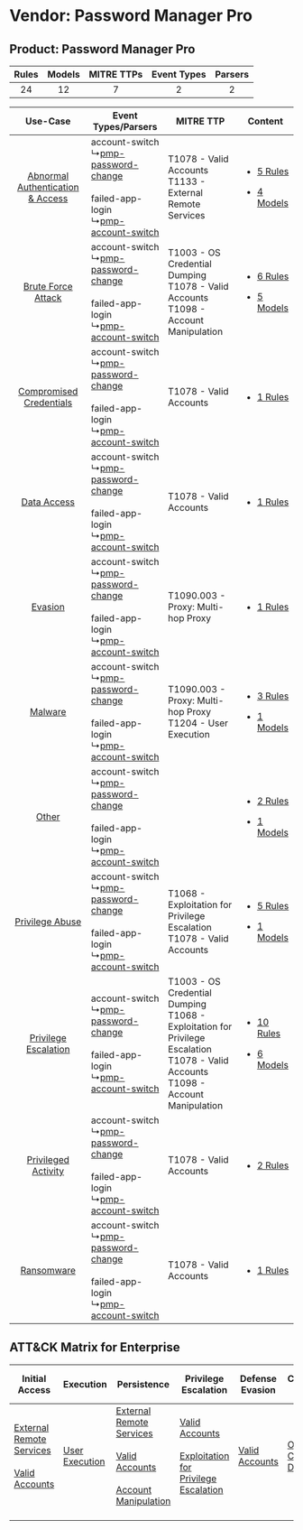 Vendor: Password Manager Pro
============================
Product: Password Manager Pro
-----------------------------
| Rules | Models | MITRE TTPs | Event Types | Parsers |
|:-----:|:------:|:----------:|:-----------:|:-------:|
|  24   |   12   |     7      |      2      |    2    |

|    Use-Case    | Event Types/Parsers    | MITRE TTP    | Content    |
|:----:| ---- | ---- | ---- |
| [Abnormal Authentication & Access](../../../UseCases/uc_abnormal_authentication_&_access.md) |  account-switch<br> ↳[pmp-password-change](Ps/pC_pmppasswordchange.md)<br><br> failed-app-login<br> ↳[pmp-account-switch](Ps/pC_pmpaccountswitch.md)<br> | T1078 - Valid Accounts<br>T1133 - External Remote Services<br>    | [<ul><li>5 Rules</li></ul><ul><li>4 Models</li></ul>](RM/r_m_password_manager_pro_password_manager_pro_Abnormal_Authentication_&_Access.md) |
|    [Brute Force Attack](../../../UseCases/uc_brute_force_attack.md)    |  account-switch<br> ↳[pmp-password-change](Ps/pC_pmppasswordchange.md)<br><br> failed-app-login<br> ↳[pmp-account-switch](Ps/pC_pmpaccountswitch.md)<br> | T1003 - OS Credential Dumping<br>T1078 - Valid Accounts<br>T1098 - Account Manipulation<br>    | [<ul><li>6 Rules</li></ul><ul><li>5 Models</li></ul>](RM/r_m_password_manager_pro_password_manager_pro_Brute_Force_Attack.md)    |
|          [Compromised Credentials](../../../UseCases/uc_compromised_credentials.md)          |  account-switch<br> ↳[pmp-password-change](Ps/pC_pmppasswordchange.md)<br><br> failed-app-login<br> ↳[pmp-account-switch](Ps/pC_pmpaccountswitch.md)<br> | T1078 - Valid Accounts<br>    | [<ul><li>1 Rules</li></ul>](RM/r_m_password_manager_pro_password_manager_pro_Compromised_Credentials.md)    |
|    [Data Access](../../../UseCases/uc_data_access.md)    |  account-switch<br> ↳[pmp-password-change](Ps/pC_pmppasswordchange.md)<br><br> failed-app-login<br> ↳[pmp-account-switch](Ps/pC_pmpaccountswitch.md)<br> | T1078 - Valid Accounts<br>    | [<ul><li>1 Rules</li></ul>](RM/r_m_password_manager_pro_password_manager_pro_Data_Access.md)    |
|    [Evasion](../../../UseCases/uc_evasion.md)    |  account-switch<br> ↳[pmp-password-change](Ps/pC_pmppasswordchange.md)<br><br> failed-app-login<br> ↳[pmp-account-switch](Ps/pC_pmpaccountswitch.md)<br> | T1090.003 - Proxy: Multi-hop Proxy<br>    | [<ul><li>1 Rules</li></ul>](RM/r_m_password_manager_pro_password_manager_pro_Evasion.md)    |
|    [Malware](../../../UseCases/uc_malware.md)    |  account-switch<br> ↳[pmp-password-change](Ps/pC_pmppasswordchange.md)<br><br> failed-app-login<br> ↳[pmp-account-switch](Ps/pC_pmpaccountswitch.md)<br> | T1090.003 - Proxy: Multi-hop Proxy<br>T1204 - User Execution<br>    | [<ul><li>3 Rules</li></ul><ul><li>1 Models</li></ul>](RM/r_m_password_manager_pro_password_manager_pro_Malware.md)    |
|    [Other](../../../UseCases/uc_other.md)    |  account-switch<br> ↳[pmp-password-change](Ps/pC_pmppasswordchange.md)<br><br> failed-app-login<br> ↳[pmp-account-switch](Ps/pC_pmpaccountswitch.md)<br> |    | [<ul><li>2 Rules</li></ul><ul><li>1 Models</li></ul>](RM/r_m_password_manager_pro_password_manager_pro_Other.md)    |
|    [Privilege Abuse](../../../UseCases/uc_privilege_abuse.md)    |  account-switch<br> ↳[pmp-password-change](Ps/pC_pmppasswordchange.md)<br><br> failed-app-login<br> ↳[pmp-account-switch](Ps/pC_pmpaccountswitch.md)<br> | T1068 - Exploitation for Privilege Escalation<br>T1078 - Valid Accounts<br>    | [<ul><li>5 Rules</li></ul><ul><li>1 Models</li></ul>](RM/r_m_password_manager_pro_password_manager_pro_Privilege_Abuse.md)    |
|    [Privilege Escalation](../../../UseCases/uc_privilege_escalation.md)    |  account-switch<br> ↳[pmp-password-change](Ps/pC_pmppasswordchange.md)<br><br> failed-app-login<br> ↳[pmp-account-switch](Ps/pC_pmpaccountswitch.md)<br> | T1003 - OS Credential Dumping<br>T1068 - Exploitation for Privilege Escalation<br>T1078 - Valid Accounts<br>T1098 - Account Manipulation<br> | [<ul><li>10 Rules</li></ul><ul><li>6 Models</li></ul>](RM/r_m_password_manager_pro_password_manager_pro_Privilege_Escalation.md)    |
|    [Privileged Activity](../../../UseCases/uc_privileged_activity.md)    |  account-switch<br> ↳[pmp-password-change](Ps/pC_pmppasswordchange.md)<br><br> failed-app-login<br> ↳[pmp-account-switch](Ps/pC_pmpaccountswitch.md)<br> | T1078 - Valid Accounts<br>    | [<ul><li>2 Rules</li></ul>](RM/r_m_password_manager_pro_password_manager_pro_Privileged_Activity.md)    |
|    [Ransomware](../../../UseCases/uc_ransomware.md)    |  account-switch<br> ↳[pmp-password-change](Ps/pC_pmppasswordchange.md)<br><br> failed-app-login<br> ↳[pmp-account-switch](Ps/pC_pmpaccountswitch.md)<br> | T1078 - Valid Accounts<br>    | [<ul><li>1 Rules</li></ul>](RM/r_m_password_manager_pro_password_manager_pro_Ransomware.md)    |

ATT&CK Matrix for Enterprise
----------------------------
| Initial Access                                                                                                                                   | Execution                                                           | Persistence                                                                                                                                                                                                               | Privilege Escalation                                                                                                                                          | Defense Evasion                                                     | Credential Access                                                          | Discovery | Lateral Movement | Collection | Command and Control                                                                                                                       | Exfiltration | Impact |
| ------------------------------------------------------------------------------------------------------------------------------------------------ | ------------------------------------------------------------------- | ------------------------------------------------------------------------------------------------------------------------------------------------------------------------------------------------------------------------- | ------------------------------------------------------------------------------------------------------------------------------------------------------------- | ------------------------------------------------------------------- | -------------------------------------------------------------------------- | --------- | ---------------- | ---------- | ----------------------------------------------------------------------------------------------------------------------------------------- | ------------ | ------ |
| [External Remote Services](https://attack.mitre.org/techniques/T1133)<br><br>[Valid Accounts](https://attack.mitre.org/techniques/T1078)<br><br> | [User Execution](https://attack.mitre.org/techniques/T1204)<br><br> | [External Remote Services](https://attack.mitre.org/techniques/T1133)<br><br>[Valid Accounts](https://attack.mitre.org/techniques/T1078)<br><br>[Account Manipulation](https://attack.mitre.org/techniques/T1098)<br><br> | [Valid Accounts](https://attack.mitre.org/techniques/T1078)<br><br>[Exploitation for Privilege Escalation](https://attack.mitre.org/techniques/T1068)<br><br> | [Valid Accounts](https://attack.mitre.org/techniques/T1078)<br><br> | [OS Credential Dumping](https://attack.mitre.org/techniques/T1003)<br><br> |           |                  |            | [Proxy: Multi-hop Proxy](https://attack.mitre.org/techniques/T1090/003)<br><br>[Proxy](https://attack.mitre.org/techniques/T1090)<br><br> |              |        |